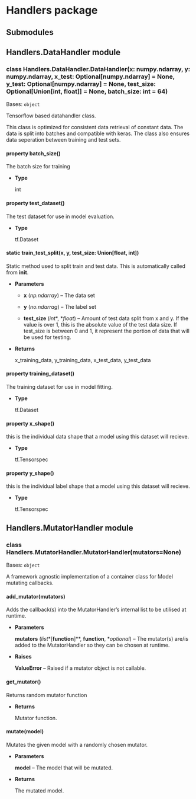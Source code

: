 # Handlers package

## Submodules

## Handlers.DataHandler module


### class Handlers.DataHandler.DataHandler(x: numpy.ndarray, y: numpy.ndarray, x_test: Optional[numpy.ndarray] = None, y_test: Optional[numpy.ndarray] = None, test_size: Optional[Union[int, float]] = None, batch_size: int = 64)
Bases: `object`

Tensorflow based datahandler class.

This class is optimized for consistent data retrieval of constant data. The data is split into batches and compatible with keras.
The class also ensures data seperation between training and test sets.


#### property batch_size()
The batch size for training


* **Type**

    int



#### property test_dataset()
The test dataset for use in model evaluation.


* **Type**

    tf.Dataset



#### static train_test_split(x, y, test_size: Union[float, int])
Static method used to split train and test data. This is automatically called from __init__.


* **Parameters**

    
    * **x** (*np.ndarray*) – The data set


    * **y** (*no.ndarrag*) – The label set


    * **test_size** (*int**, **float*) – Amount of test data split from x and y.
    If the value is over 1, this is the absolute value of the test data size.
    If test_size is between 0 and 1, it represent the portion of data that will be used for testing.



* **Returns**

    x_training_data, y_training_data, x_test_data, y_test_data



#### property training_dataset()
The training dataset for use in model fitting.


* **Type**

    tf.Dataset



#### property x_shape()
this is the individual data shape that a model using this dataset will recieve.


* **Type**

    tf.Tensorspec



#### property y_shape()
this is the individual label shape that a model using this dataset will recieve.


* **Type**

    tf.Tensorspec


## Handlers.MutatorHandler module


### class Handlers.MutatorHandler.MutatorHandler(mutators=None)
Bases: `object`

A framework agnostic implementation of a container class for Model mutating callbacks.


#### add_mutator(mutators)
Adds the callback(s) into the MutatorHandler’s internal list to be utilised at runtime.


* **Parameters**

    **mutators** (*list**[**function**]**, **function**, **optional*) – The mutator(s) are/is added to the MutatorHandler so they can be chosen at runtime.



* **Raises**

    **ValueError** – Raised if a mutator object is not callable.



#### get_mutator()
Returns random mutator function


* **Returns**

    Mutator function.



#### mutate(model)
Mutates the given model with a randomly chosen mutator.


* **Parameters**

    **model** – The model that will be mutated.



* **Returns**

    The mutated model.
